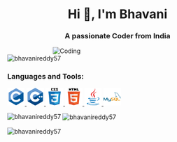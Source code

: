 <h1 align="center">Hi 👋, I'm Bhavani</h1>
<h3 align="center">A passionate Coder from India</h3>
<img align="right" alt="Coding" width="400" src="https://gifs.alphacoders.com/gifs/view/212548">

<p align="left"> <img src="https://komarev.com/ghpvc/?username=bhavanireddy57&label=Profile%20views&color=0e75b6&style=flat" alt="bhavanireddy57" /> </p>



<h3 align="left">Languages and Tools:</h3>
<p align="left"> <a href="https://www.cprogramming.com/" target="_blank" rel="noreferrer"> <img src="https://raw.githubusercontent.com/devicons/devicon/master/icons/c/c-original.svg" alt="c" width="40" height="40"/> </a> <a href="https://www.w3schools.com/cpp/" target="_blank" rel="noreferrer"> <img src="https://raw.githubusercontent.com/devicons/devicon/master/icons/cplusplus/cplusplus-original.svg" alt="cplusplus" width="40" height="40"/> </a> <a href="https://www.w3schools.com/css/" target="_blank" rel="noreferrer"> <img src="https://raw.githubusercontent.com/devicons/devicon/master/icons/css3/css3-original-wordmark.svg" alt="css3" width="40" height="40"/> </a> <a href="https://www.w3.org/html/" target="_blank" rel="noreferrer"> <img src="https://raw.githubusercontent.com/devicons/devicon/master/icons/html5/html5-original-wordmark.svg" alt="html5" width="40" height="40"/> </a> <a href="https://www.java.com" target="_blank" rel="noreferrer"> <img src="https://raw.githubusercontent.com/devicons/devicon/master/icons/java/java-original.svg" alt="java" width="40" height="40"/> </a> <a href="https://www.mysql.com/" target="_blank" rel="noreferrer"> <img src="https://raw.githubusercontent.com/devicons/devicon/master/icons/mysql/mysql-original-wordmark.svg" alt="mysql" width="40" height="40"/> </a> </p>

<p><img align="left" src="https://github-readme-stats.vercel.app/api/top-langs?username=bhavanireddy57&show_icons=true&locale=en&layout=compact" alt="bhavanireddy57" /></p>

<p>&nbsp;<img align="center" src="https://github-readme-stats.vercel.app/api?username=bhavanireddy57&show_icons=true&locale=en" alt="bhavanireddy57" /></p>

<p><img align="center" src="https://github-readme-streak-stats.herokuapp.com/?user=bhavanireddy57&" alt="bhavanireddy57" /></p>

